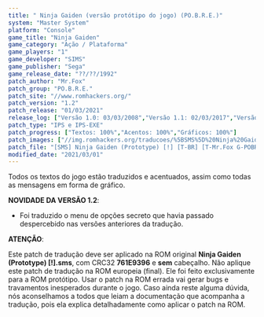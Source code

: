 ```yaml
---
title: " Ninja Gaiden (versão protótipo do jogo) (PO.B.R.E.)"
system: "Master System"
platform: "Console"
game_title: "Ninja Gaiden"
game_category: "Ação / Plataforma"
game_players: "1"
game_developer: "SIMS"
game_publisher: "Sega"
game_release_date: "??/??/1992"
patch_author: "Mr.Fox"
patch_group: "PO.B.R.E."
patch_site: "//www.romhackers.org/"
patch_version: "1.2"
patch_release: "01/03/2021"
release_log: ["Versão 1.0: 03/03/2008","Versão 1.1: 02/03/2017","Versão 1.2: 01/03/2021"]
patch_type: "IPS e IPS-EXE"
patch_progress: ["Textos: 100%","Acentos: 100%","Gráficos: 100%"]
patch_images: ["//img.romhackers.org/traducoes/%5BSMS%5D%20Ninja%20Gaiden%20-%20POBRE%20-%201.png","//img.romhackers.org/traducoes/%5BSMS%5D%20Ninja%20Gaiden%20-%20POBRE%20-%202.png","//img.romhackers.org/traducoes/%5BSMS%5D%20Ninja%20Gaiden%20-%20POBRE%20-%203.png"]
patch_file: "[SMS] Ninja Gaiden (Prototype) [!] [T-BR] [T-Mr.Fox G-POBRE] [V-1.2 P-100% A-2021].zip"
modified_date: "2021/03/01"
---
```

Todos os textos do jogo estão traduzidos e acentuados, assim como todas as mensagens em forma de gráfico.

<b>NOVIDADE DA VERSÃO 1.2</b>:

- Foi traduzido o menu de opções secreto que havia passado despercebido nas versões anteriores da tradução.

<b>ATENÇÃO</b>:

Este patch de tradução deve ser aplicado na ROM original <b>Ninja Gaiden (Prototype) [!].sms</b>, com CRC32 <b>761E9396</b> e <b>sem</b> cabeçalho. Não aplique este patch de tradução na ROM europeia (final). Ele foi feito exclusivamente para a ROM protótipo. Usar o patch na ROM errada vai gerar bugs e travamentos inesperados durante o jogo. Caso ainda reste alguma dúvida, nós aconselhamos a todos que leiam a documentação que acompanha a tradução, pois ela explica detalhadamente como aplicar o patch na ROM.
